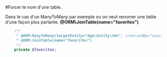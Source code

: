 #Forcer le nom d'une table.

Dans le cas d'un ManyToMany par exemple ou on veut renomer une table d'une façon plus parlante.
**@ORM\JoinTable(name="favorites")**

```php
    /**
     * @ORM\ManyToMany(targetEntity="App\Entity\Ads", inversedBy="users")
     * @ORM\JoinTable(name="favorites")
     */
    private $favorites;
```
